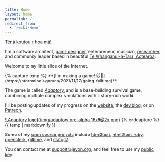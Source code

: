 ```yaml
---
title: Home
layout: home
permalink: /
redirect_from:
  - "/wiki/Home"
---
```


Tēnā koutou e hoa mā!

I'm a software architect, [game designer](https://stormcloak.games), enterpreneur, musician, [researcher](/wiki/Research.md), and community leader based in beautiful [Te Whanganui-a-Tara, Aotearoa](https://wellingtonnz.com).

Welcome to my little slice of the Internet.

<section class="alert">
{% capture temp %}
**[I'm making a game! 🙀🎉](https://stormcloak.games/2021/11/17/going-fulltime)**
  
The game is called _[Adaptory](https://adaptorygame.com)_, and is a base-building survival game, combining multiple complex simulations with a story-rich world.

I'll be posting updates of my progress on the [website](https://adaptorygame.com), the [dev blog](https://stormcloak.games/blog), or on [Patreon](https://patreon.com/jevon).

[![Adaptory logo](/img/adaptory pre-alpha 16x9@2x.png)](https://adaptorygame.com)
{% endcapture %}
{{ temp | markdownify }}
</section>

Some of my [open source projects](https://github.com/soundasleep) include
[html2text](https://github.com/soundasleep/html2text),
[html2text_ruby](https://github.com/soundasleep/html2text_ruby),
[openclerk](https://github.com/soundasleep/openclerk),
[gittime](https://github.com/soundasleep/gittime), and
[statgit2](https://github.com/soundasleep/statgit2).

You can contact me at [support@jevon.org](mailto:support@jevon.org), and feel free to use my [public key](/wiki/Public_Key.md).
